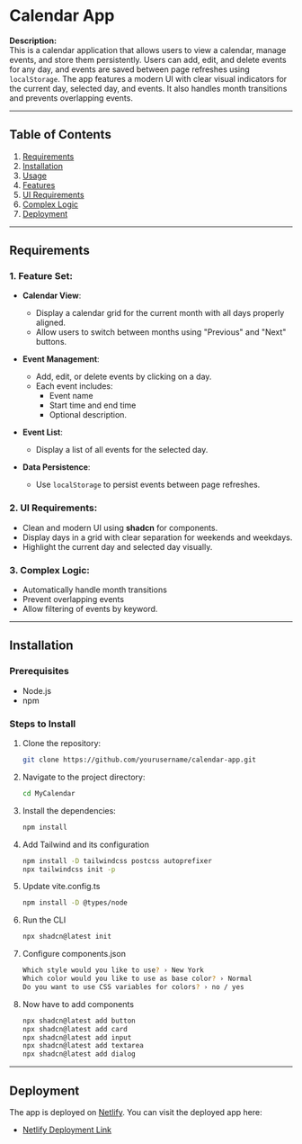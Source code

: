# Calendar App

**Description:**  
This is a calendar application that allows users to view a calendar, manage events, and store them persistently. Users can add, edit, and delete events for any day, and events are saved between page refreshes using `localStorage`. The app features a modern UI with clear visual indicators for the current day, selected day, and events. It also handles month transitions and prevents overlapping events.

---

## Table of Contents

1. [Requirements](#requirements)
2. [Installation](#installation)
3. [Usage](#usage)
4. [Features](#features)
5. [UI Requirements](#ui-requirements)
6. [Complex Logic](#complex-logic)
7. [Deployment](#deployment)

---

## Requirements

### 1. Feature Set:

- **Calendar View**:  
    - Display a calendar grid for the current month with all days properly aligned.
    - Allow users to switch between months using "Previous" and "Next" buttons.

- **Event Management**:  
    - Add, edit, or delete events by clicking on a day.
    - Each event includes:
        - Event name
        - Start time and end time
        - Optional description.

- **Event List**:  
    - Display a list of all events for the selected day.

- **Data Persistence**:  
    - Use `localStorage` to persist events between page refreshes.

### 2. UI Requirements:

- Clean and modern UI using **shadcn** for components.
- Display days in a grid with clear separation for weekends and weekdays.
- Highlight the current day and selected day visually.

### 3. Complex Logic:

- Automatically handle month transitions 
- Prevent overlapping events 
- Allow filtering of events by keyword.

---

## Installation

### Prerequisites
- Node.js
- npm 

### Steps to Install

1. Clone the repository:
   ```bash
   git clone https://github.com/yourusername/calendar-app.git
2. Navigate to the project directory:
   ```bash
   cd MyCalendar
3. Install the dependencies:
   ```bash
   npm install
4. Add Tailwind and its configuration
   ```bash
   npm install -D tailwindcss postcss autoprefixer
   npx tailwindcss init -p
5. Update vite.config.ts
    ```bash
    npm install -D @types/node
6. Run the CLI
   ```bash
   npx shadcn@latest init
7. Configure components.json
   ```bash
   Which style would you like to use? › New York
   Which color would you like to use as base color? › Normal
   Do you want to use CSS variables for colors? › no / yes
6. Now have to add components 
    ```bash
    npx shadcn@latest add button
    npx shadcn@latest add card
    npx shadcn@latest add input
    npx shadcn@latest add textarea
    npx shadcn@latest add dialog
---
## Deployment

The app is deployed on [Netlify](https://www.netlify.com). You can visit the deployed app here:


- [Netlify Deployment Link](https://mycalendar-events.netlify.app/)




   

